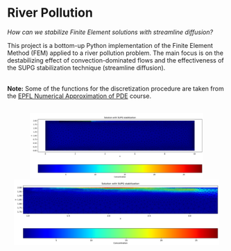 # River Pollution
_How can we stabilize Finite Element solutions with streamline diffusion?_

This project is a bottom-up Python implementation of the Finite Element Method (FEM) applied to a river pollution problem. The main focus is on the destabilizing effect of convection-dominated flows and the effectiveness of the SUPG stabilization technique (streamline diffusion).

<br> **Note:** Some of the functions for the discretization procedure are taken from the [EPFL Numerical Approximation of PDE](https://edu.epfl.ch/coursebook/en/numerical-approximation-of-pdes-MATH-451) course.

<br>
<div align="center">
  <img src="Images/stab-1.png" height="150">
  <img src="Images/stab-2.png" height="150">
</div>
